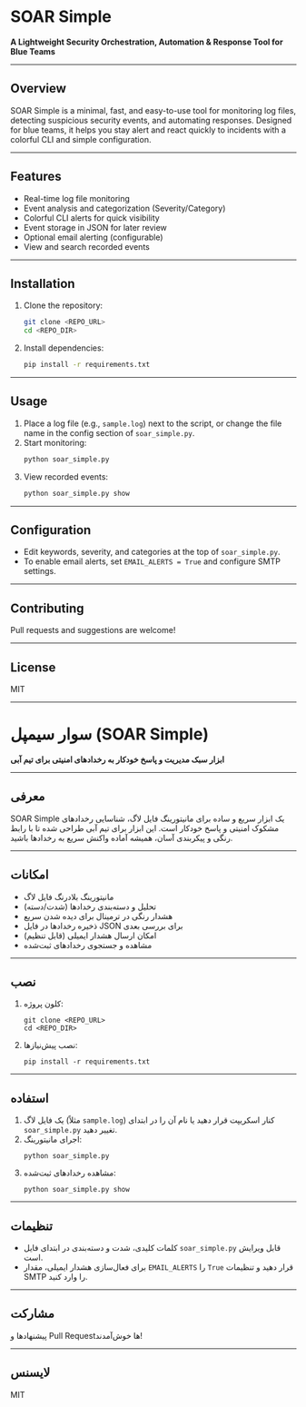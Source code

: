 # SOAR Simple

**A Lightweight Security Orchestration, Automation & Response Tool for Blue Teams**

---

## Overview
SOAR Simple is a minimal, fast, and easy-to-use tool for monitoring log files, detecting suspicious security events, and automating responses. Designed for blue teams, it helps you stay alert and react quickly to incidents with a colorful CLI and simple configuration.

---

## Features
- Real-time log file monitoring
- Event analysis and categorization (Severity/Category)
- Colorful CLI alerts for quick visibility
- Event storage in JSON for later review
- Optional email alerting (configurable)
- View and search recorded events

---

## Installation
1. Clone the repository:
   ```bash
   git clone <REPO_URL>
   cd <REPO_DIR>
   ```
2. Install dependencies:
   ```bash
   pip install -r requirements.txt
   ```

---

## Usage
1. Place a log file (e.g., `sample.log`) next to the script, or change the file name in the config section of `soar_simple.py`.
2. Start monitoring:
   ```bash
   python soar_simple.py
   ```
3. View recorded events:
   ```bash
   python soar_simple.py show
   ```

---

## Configuration
- Edit keywords, severity, and categories at the top of `soar_simple.py`.
- To enable email alerts, set `EMAIL_ALERTS = True` and configure SMTP settings.

---

## Contributing
Pull requests and suggestions are welcome!

---

## License
MIT

---

# سوار سیمپل (SOAR Simple)

**ابزار سبک مدیریت و پاسخ خودکار به رخدادهای امنیتی برای تیم آبی**

---

## معرفی
SOAR Simple یک ابزار سریع و ساده برای مانیتورینگ فایل لاگ، شناسایی رخدادهای مشکوک امنیتی و پاسخ خودکار است. این ابزار برای تیم آبی طراحی شده تا با رابط رنگی و پیکربندی آسان، همیشه آماده واکنش سریع به رخدادها باشید.

---

## امکانات
- مانیتورینگ بلادرنگ فایل لاگ
- تحلیل و دسته‌بندی رخدادها (شدت/دسته)
- هشدار رنگی در ترمینال برای دیده شدن سریع
- ذخیره رخدادها در فایل JSON برای بررسی بعدی
- امکان ارسال هشدار ایمیلی (قابل تنظیم)
- مشاهده و جستجوی رخدادهای ثبت‌شده

---

## نصب
1. کلون پروژه:
   ```
   git clone <REPO_URL>
   cd <REPO_DIR>
   ```
2. نصب پیش‌نیازها:
   ```
   pip install -r requirements.txt
   ```

---

## استفاده
1. یک فایل لاگ (مثلاً `sample.log`) کنار اسکریپت قرار دهید یا نام آن را در ابتدای `soar_simple.py` تغییر دهید.
2. اجرای مانیتورینگ:
   ```
   python soar_simple.py
   ```
3. مشاهده رخدادهای ثبت‌شده:
   ```
   python soar_simple.py show
   ```

---

## تنظیمات
- کلمات کلیدی، شدت و دسته‌بندی در ابتدای فایل `soar_simple.py` قابل ویرایش است.
- برای فعال‌سازی هشدار ایمیلی، مقدار `EMAIL_ALERTS` را `True` قرار دهید و تنظیمات SMTP را وارد کنید.

---

## مشارکت
پیشنهادها و Pull Requestها خوش‌آمدند!

---

## لایسنس
MIT 